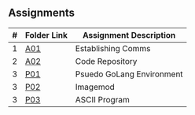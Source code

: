 ##  Assignments

|   #   | Folder Link | Assignment Description |
| :---: | ----------- | ---------------------- |
|   1  | [A01](./A01/)   |  Establishing Comms        |
|   2  | [A02](./A02/)   |  Code Repository      |
|   3  | [P01](./P01/)    |  Psuedo GoLang Environment        |
|   3  | [P02](./P02/)    |  Imagemod      |
|   3  | [P03](./P03/)    |  ASCII Program       |
